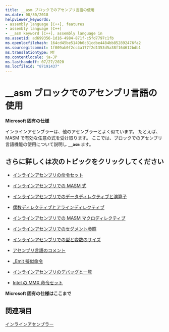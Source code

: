 ```yaml
---
title: __asm ブロックでのアセンブリ言語の使用
ms.date: 08/30/2018
helpviewer_keywords:
- assembly language [C++], features
- assembly language [C++]
- __asm keyword [C++], assembly language in
ms.assetid: ad699356-1d16-4984-871f-c5fd7797c1fb
ms.openlocfilehash: 164cd45be5149b0c31cdbe4484bb852892476fa2
ms.sourcegitcommit: 1f009ab0f2cc4a177f2d1353d5a38f164612bdb1
ms.translationtype: MT
ms.contentlocale: ja-JP
ms.lasthandoff: 07/27/2020
ms.locfileid: "87191437"
---
```

# <a name="using-assembly-language-in-__asm-blocks"></a>__asm ブロックでのアセンブリ言語の使用

**Microsoft 固有の仕様**

インラインアセンブラーは、他のアセンブラーとよく似ています。 たとえば、MASM で有効な任意の式を受け取ります。 ここでは、ブロックでのアセンブリ言語機能の使用について説明し **`__asm`** ます。

## <a name="what-do-you-want-to-know-more-about"></a>さらに詳しくは次のトピックをクリックしてください

- [インラインアセンブリの命令セット](../../assembler/inline/instruction-set-for-inline-assembly.md)

- [インラインアセンブリでの MASM 式](../../assembler/inline/masm-expressions-in-inline-assembly.md)

- [インラインアセンブリでのデータディレクティブと演算子](../../assembler/inline/data-directives-and-operators-in-inline-assembly.md)

- [偶数ディレクティブとアラインディレクティブ](../../assembler/inline/even-and-align-directives.md)

- [インラインアセンブリでの MASM マクロディレクティブ](../../assembler/inline/masm-macro-directives-in-inline-assembly.md)

- [インラインアセンブリでのセグメント参照](../../assembler/inline/segment-references-in-inline-assembly.md)

- [インラインアセンブリでの型と変数のサイズ](../../assembler/inline/type-and-variable-sizes-in-inline-assembly.md)

- [アセンブリ言語のコメント](../../assembler/inline/assembly-language-comments.md)

- [_Emit 擬似命令](../../assembler/inline/emit-pseudoinstruction.md)

- [インラインアセンブリのデバッグと一覧](../../assembler/inline/debugging-and-listings-for-inline-assembly.md)

- [Intel の MMX 命令セット](../../assembler/inline/intel-s-mmx-instruction-set.md)

**Microsoft 固有の仕様はここまで**

## <a name="see-also"></a>関連項目

[インラインアセンブラー](../../assembler/inline/inline-assembler.md)<br/>
